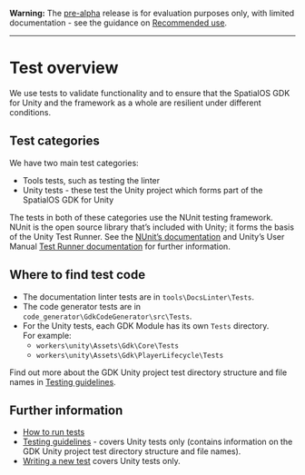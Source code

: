 [google-docs-link]: https://docs.google.com/document/d/1VMK37eVnMy-CMNMjRE8tZGRniqq7SoRAbG9kZ5rIAgw/edit# (Please place reviews as comments into this document here)

**Warning:** The [pre-alpha](https://docs.improbable.io/reference/latest/shared/release-policy#maturity-stages) release is for evaluation purposes only, with limited documentation - see the guidance on [Recommended use](../../../README.md#recommended-use).

-----

# Test overview

We use tests to validate functionality and to ensure that the SpatialOS GDK for Unity and the framework as a whole are resilient under different conditions.

## Test categories

We have two main test categories:
- Tools tests, such as testing the linter
- Unity tests  - these test the Unity project which forms part of the SpatialOS GDK for Unity

The tests in both of these categories use the NUnit testing framework. NUnit is the open source library that’s included with Unity; it forms the basis of the Unity Test Runner. See the [NUnit’s documentation](lhttps://github.com/nunit/docs/wiki/NUnit-Documentation) and Unity’s User Manual [Test Runner documentation](https://docs.unity3d.com/Manual/testing-editortestsrunner.html) for further information.

## Where to find test code

* The documentation linter tests are in  `tools\DocsLinter\Tests`.
* The code generator tests are in `code_generator\GdkCodeGenerator\src\Tests`.
* For the Unity tests, each GDK Module has its own `Tests` directory.<br/>
For example:
  - `workers\unity\Assets\Gdk\Core\Tests`
  - `workers\unity\Assets\Gdk\PlayerLifecycle\Tests`

Find out more about the GDK Unity project test directory structure and file names in [Testing guidelines](./testing-guidelines.md#test-directory-structure-and-file-names).

## Further information

* [How to run tests](./how-to-run-tests.md)
* [Testing guidelines](./testing-guidelines.md) - covers Unity tests only (contains information on the GDK Unity project test directory structure and file names).
* [Writing a new test](./writing-a-new-unit-test.md) covers Unity tests only.

[//]: # (Editorial review status: Full review 2018-07-13)

